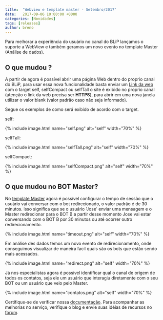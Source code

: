 ```yaml
---
title:  "Webview e template master - Setembro/2017"
date:   2017-09-06 10:00:00 +0000
categories: [Novidades]
tags: [releases]
author: breno
---
```


Para melhorar a experiência do usuário no canal do BLiP lançamos o suporte a WebView e também geramos um novo evento no template Master (Análise de dados).

<!--preview-->

## O que mudou ?

A partir de agora é possível abrir uma página Web dentro do proprio canal do BLiP, para usar essa nova funcionalidade basta enviar um [Link da web](https://portal.blip.ai/#/docs/content-types/web-link) com o target self, selfCompact ou selfTall o site é exibido no proprio canal (atenção o link da web precisa ser **HTTPS**), para abrir em uma nova janela utilizar o valor blank (valor padrão caso não seja informado).

Segue os exemplos de como será exibido de acordo com o target.

self:

{% include image.html name="self.png" alt="self" width="70%" %}

selfTall:

{% include image.html name="selfTall.png" alt="self" width="70%" %}

selfCompact:

{% include image.html name="selfCompact.png" alt="self" width="70%" %}

## O que mudou no BOT Master?

No [template Master](http://blog.blip.ai/2017/05/31/novidades-plataforma.html) agora é possível configurar o tempo de sessão que o usuário vai conversar com o bot redirecionado, o valor padrão é de 30 minutos. Isso significa que se o usuário 'Jose' enviar uma mensagem e o Master redirecionar para o BOT B a partir desse momento Jose vai estar conversando com o BOT B por 30 minutos ou até ocorrer outro redirecionamento.

{% include image.html name="timeout.png" alt="self" width="70%" %}

Em análise des dados temos um novo evento de redirecionamento, onde conseguimos visualizar de maneira facíl quais são os bots que estão sendo mais acessados.

{% include image.html name="redirect.png" alt="self" width="70%" %}

Já nos especialistas agora é possível identificar qual o canal de origem de todos os contatos, seja ele um usuário que interagiu diretamente com o seu BOT ou um usuário que veio pelo Master.

{% include image.html name="contatos.png" alt="self" width="70%" %}

Certifique-se de verificar nossa [documentação](https://portal.blip.ai/#/docs/). Para acompanhar as melhorias no serviço, verifique o blog e envie suas idéias de recursos no [fórum](http://forum.blip.ai).

